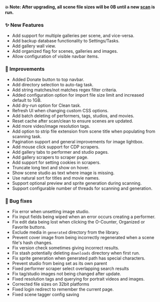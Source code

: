 #### 💥 Note: After upgrading, all scene file sizes will be 0B until a new [scan](/settings?tab=tasks) is run.

### ✨ New Features
* Add support for multiple galleries per scene, and vice-versa.
* Add backup database functionality to Settings/Tasks.
* Add gallery wall view.
* Add organized flag for scenes, galleries and images.
* Allow configuration of visible navbar items.

### 🎨 Improvements
* Added Donate button to top navbar.
* Add directory selection to auto-tag task.
* Add string matches/not matches regex filter criteria.
* Added configuration option for import file size limit and increased default to 1GB.
* Add dry-run option for Clean task.
* Refresh UI when changing custom CSS options.
* Add batch deleting of performers, tags, studios, and movies.
* Reset cache after scan/clean to ensure scenes are updated.
* Add more video/image resolution tags.
* Add option to strip file extension from scene title when populating from scanning task.
* Pagination support and general improvements for image lightbox.
* Add mouse click support for CDP scrapers.
* Add gallery tabs to performer and studio pages.
* Add gallery scrapers to scraper page.
* Add support for setting cookies in scrapers.
* Truncate long text and show on hover.
* Show scene studio as text where image is missing.
* Use natural sort for titles and movie names.
* Support optional preview and sprite generation during scanning.
* Support configurable number of threads for scanning and generation.

### 🐛 Bug fixes
* Fix error when unsetting image studio.
* Fix input fields being wiped when an error occurs creating a performer.
* Fix edit data being lost when clicking the O-Counter, Organized or Favorite buttons.
* Exclude media in `generated` directory from the library.
* Prevent cover image from being incorrectly regenerated when a scene file's hash changes.
* Fix version check sometimes giving incorrect results.
* Fix stash potentially deleting `downloads` directory when first run.
* Fix sprite generation when generated path has special characters.
* Prevent studio from being set as its own parent
* Fixed performer scraper select overlapping search results
* Fix tag/studio images not being changed after update.
* Fixed resolution tags and querying for portrait videos and images.
* Corrected file sizes on 32bit platforms
* Fixed login redirect to remember the current page.
* Fixed scene tagger config saving
